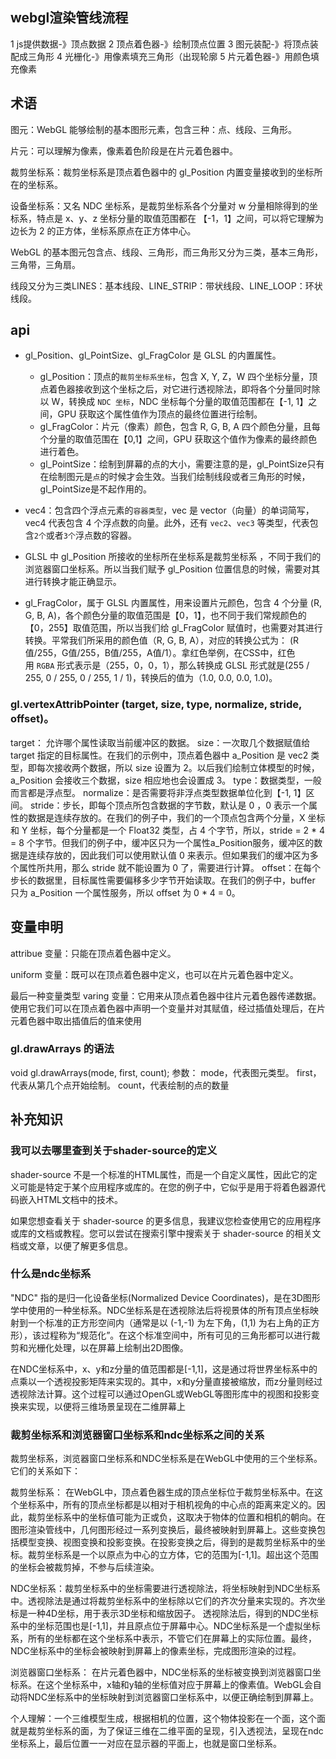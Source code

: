 ## webgl渲染管线流程

1 js提供数据-》顶点数据
2 顶点着色器-》绘制顶点位置
3 图元装配-》将顶点装配成三角形
4 光栅化-》用像素填充三角形（出现轮廓
5 片元着色器-》用颜色填充像素

## 术语

图元：WebGL 能够绘制的基本图形元素，包含三种：点、线段、三角形。

片元：可以理解为像素，像素着色阶段是在片元着色器中。


裁剪坐标系：裁剪坐标系是顶点着色器中的 gl\_Position 内置变量接收到的坐标所在的坐标系。


设备坐标系：又名 NDC 坐标系，是裁剪坐标系各个分量对 w 分量相除得到的坐标系，特点是 x、y、z 坐标分量的取值范围都在 【-1，1】之间，可以将它理解为边长为 2 的正方体，坐标系原点在正方体中心。

WebGL 的基本图元包含点、线段、三角形，而三角形又分为三类，基本三角形，三角带，三角扇。

线段又分为三类LINES：基本线段、LINE_STRIP：带状线段、LINE_LOOP：环状线段。

## api

*   gl\_Position、gl\_PointSize、gl\_FragColor 是 GLSL 的内置属性。

    *   gl\_Position：顶点的`裁剪坐标系坐标`，包含 X, Y, Z，W 四个坐标分量，顶点着色器接收到这个坐标之后，对它进行透视除法，即将各个分量同时除以 W，转换成 `NDC 坐标`，NDC 坐标每个分量的取值范围都在【-1, 1】之间，GPU 获取这个属性值作为顶点的最终位置进行绘制。
    *   gl\_FragColor：片元（像素）颜色，包含 R, G, B, A 四个颜色分量，且每个分量的取值范围在【0,1】之间，GPU 获取这个值作为像素的最终颜色进行着色。
    *   gl\_PointSize：绘制到屏幕的点的大小，需要注意的是，gl\_PointSize只有在绘制图元是`点`的时候才会生效。当我们绘制线段或者三角形的时候，gl\_PointSize是不起作用的。
*   vec4：包含四个浮点元素的`容器类型`，vec 是 vector（向量）的单词简写，vec4 代表包含 4 个浮点数的向量。此外，还有 `vec2`、`vec3` 等类型，代表包含`2个`或者`3个`浮点数的容器。
*   GLSL 中 gl\_Position 所接收的坐标所在坐标系是裁剪坐标系 ，不同于我们的浏览器窗口坐标系。所以当我们赋予 gl\_Position 位置信息的时候，需要对其进行转换才能正确显示。
*   gl\_FragColor，属于 GLSL 内置属性，用来设置片元颜色，包含 4 个分量 (R, G, B, A)，各个颜色分量的取值范围是【0，1】，也不同于我们常规颜色的【0，255】取值范围，所以当我们给 gl\_FragColor 赋值时，也需要对其进行转换。平常我们所采用的颜色值（R, G, B, A），对应的转换公式为： (R值/255，G值/255，B值/255，A值/1）。拿红色举例，在CSS中，红色用 `RGBA` 形式表示是（255，0，0，1），那么转换成 GLSL 形式就是(255 / 255, 0 / 255, 0 / 255, 1 / 1)，转换后的值为（1.0, 0.0, 0.0, 1.0)。

### gl.vertexAttribPointer (target, size, type, normalize, stride, offset)。
target： 允许哪个属性读取当前缓冲区的数据。
size：一次取几个数据赋值给 target 指定的目标属性。在我们的示例中，顶点着色器中 a_Position 是 vec2 类型，即每次接收两个数据，所以 size 设置为 2。以后我们绘制立体模型的时候，a_Position 会接收三个数据，size 相应地也会设置成 3。
type：数据类型，一般而言都是浮点型。
normalize：是否需要将非浮点类型数据单位化到【-1, 1】区间。
stride：步长，即每个顶点所包含数据的字节数，默认是 0 ，0 表示一个属性的数据是连续存放的。在我们的例子中，我们的一个顶点包含两个分量，X 坐标和 Y 坐标，每个分量都是一个 Float32 类型，占 4 个字节，所以，stride = 2 * 4 = 8 个字节。但我们的例子中，缓冲区只为一个属性a_Position服务，缓冲区的数据是连续存放的，因此我们可以使用默认值 0 来表示。但如果我们的缓冲区为多个属性所共用，那么 stride 就不能设置为 0 了，需要进行计算。
offset：在每个步长的数据里，目标属性需要偏移多少字节开始读取。在我们的例子中，buffer 只为 a_Position 一个属性服务，所以 offset 为 0 * 4 = 0。

## 变量申明
attribue 变量：只能在顶点着色器中定义。

uniform 变量：既可以在顶点着色器中定义，也可以在片元着色器中定义。

最后一种变量类型 varing 变量：它用来从顶点着色器中往片元着色器传递数据。使用它我们可以在顶点着色器中声明一个变量并对其赋值，经过插值处理后，在片元着色器中取出插值后的值来使用

### gl.drawArrays 的语法
void gl.drawArrays(mode, first, count);
参数：
mode，代表图元类型。
first，代表从第几个点开始绘制。
count，代表绘制的点的数量

## 补充知识

### 我可以去哪里查到关于shader-source的定义

shader-source 不是一个标准的HTML属性，而是一个自定义属性，因此它的定义可能是特定于某个应用程序或库的。在您的例子中，它似乎是用于将着色器源代码嵌入HTML文档中的技术。

如果您想查看关于 shader-source 的更多信息，我建议您检查使用它的应用程序或库的文档或教程。您可以尝试在搜索引擎中搜索关于 shader-source 的相关文档或文章，以便了解更多信息。

### 什么是ndc坐标系
"NDC" 指的是归一化设备坐标(Normalized Device Coordinates)，是在3D图形学中使用的一种坐标系。NDC坐标系是在透视除法后将视景体的所有顶点坐标映射到一个标准的正方形空间内（通常是以 (-1,-1) 为左下角，(1,1) 为右上角的正方形），该过程称为“规范化”。在这个标准空间中，所有可见的三角形都可以进行裁剪和光栅化处理，以在屏幕上绘制出2D图像。

在NDC坐标系中，x、y和z分量的值范围都是[-1,1]，这是通过将世界坐标系中的点乘以一个透视投影矩阵来实现的。其中，x和y分量直接被缩放，而z分量则经过透视除法计算。这个过程可以通过OpenGL或WebGL等图形库中的视图和投影变换来实现，以便将三维场景呈现在二维屏幕上

### 裁剪坐标系和浏览器窗口坐标系和ndc坐标系之间的关系
裁剪坐标系，浏览器窗口坐标系和NDC坐标系是在WebGL中使用的三个坐标系。它们的关系如下：

裁剪坐标系： 在WebGL中，顶点着色器生成的顶点坐标位于裁剪坐标系中。在这个坐标系中，所有的顶点坐标都是以相对于相机视角的中心点的距离来定义的。因此，裁剪坐标系中的坐标值可能为正或负，这取决于物体的位置和相机的朝向。在图形渲染管线中，几何图形经过一系列变换后，最终被映射到屏幕上。这些变换包括模型变换、视图变换和投影变换。在投影变换之后，得到的是裁剪坐标系中的坐标。裁剪坐标系是一个以原点为中心的立方体，它的范围为[-1,1]。超出这个范围的坐标会被裁剪掉，不参与后续渲染。

NDC坐标系：裁剪坐标系中的坐标需要进行透视除法，将坐标映射到NDC坐标系中。透视除法是通过将裁剪坐标系中的坐标除以它们的齐次分量来实现的。齐次坐标是一种4D坐标，用于表示3D坐标和缩放因子。 透视除法后，得到的NDC坐标系中的坐标范围也是[-1,1]，并且原点位于屏幕中心。NDC坐标系是一个虚拟坐标系，所有的坐标都在这个坐标系中表示，不管它们在屏幕上的实际位置。最终，NDC坐标系中的坐标会被映射到屏幕上的像素坐标，完成图形渲染的过程。

浏览器窗口坐标系： 在片元着色器中，NDC坐标系的坐标被变换到浏览器窗口坐标系。在这个坐标系中，x轴和y轴的坐标值对应于屏幕上的像素值。WebGL会自动将NDC坐标系中的坐标映射到浏览器窗口坐标系中，以便正确绘制到屏幕上。


个人理解：一个三维模型生成，根据相机的位置，这个物体投影在一个面，这个面就是裁剪坐标系的面，为了保证三维在二维平面的呈现，引入透视法，呈现在ndc坐标系上，最后位置一一对应在显示器的平面上，也就是窗口坐标系。